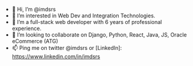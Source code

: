 - 👋 Hi, I’m @imdsrs
- 👀 I’m interested in Web Dev and Integration Technologies. 
- 🌱 I’m a full-stack web developer with 6 years of professional experience. 
- 💞️ I’m looking to collaborate on Django, Python, React, Java, JS, Oracle eCommerce (ATG)
- 📫 Ping me on twitter @imdsrs or [LinkedIn]: https://www.linkedin.com/in/imdsrs

<!---
imdsrs/imdsrs is a ✨ special ✨ repository because its `README.md` (this file) appears on your GitHub profile.
You can click the Preview link to take a look at your changes.
--->
